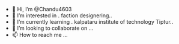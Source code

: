 - 👋 Hi, I’m @Chandu4603
- 👀 I’m interested in . faction designering..
- 🌱 I’m currently learning . kalpataru institute of technology Tiptur..
- 💞️ I’m looking to collaborate on ...
- 📫 How to reach me ...

<!---
Chandu4603/Chandu4603 is a ✨ special ✨ repository because its `README.md` (this file) appears on your GitHub profile.
You can click the Preview link to take a look at your changes.
--->
